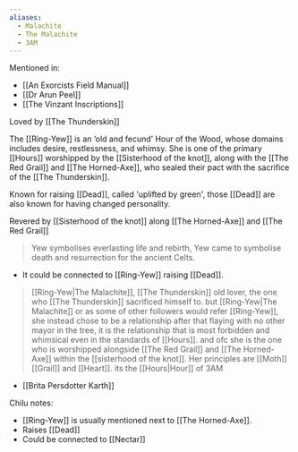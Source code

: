 ```yaml
---
aliases:
  - Malachite
  - The Malachite
  - 3AM
---
```

Mentioned in:
- [[An Exorcists Field Manual]]
- [[Dr Arun Peel]]
- [[The Vinzant Inscriptions]]

Loved by [[The Thunderskin]]

The [[Ring-Yew]] is an ‘old and fecund’ Hour of the Wood, whose domains includes desire, restlessness, and whimsy. She is one of the primary [[Hours]] worshipped by the [[Sisterhood of the knot]], along with the [[The Red Grail]] and [[The Horned-Axe]], who sealed their pact with the sacrifice of the [[The Thunderskin]].

Known for raising [[Dead]], called 'uplifted by green', those [[Dead]] are also known for having changed personality.

Revered by [[Sisterhood of the knot]] along [[The Horned-Axe]] and [[The Red Grail]]

> Yew symbolises everlasting life and rebirth, Yew came to symbolise death and resurrection for the ancient Celts.
- It could be connected to [[Ring-Yew]] raising [[Dead]].

>[[Ring-Yew|The Malachite]], [[The Thunderskin]] old lover, the one who [[The Thunderskin]] sacrificed himself to. but [[Ring-Yew|The Malachite]] or as some of other followers would refer [[Ring-Yew]], she instead chose to be a relationship after that flaying with no other mayor in the tree, it is the relationship that is most forbidden and whimsical even in the standards of [[Hours]]. and ofc she is the one who is worshipped alongside [[The Red Grail]] and [[The Horned-Axe]] within the [[sisterhood of the knot]]. Her principles are [[Moth]] [[Grail]] and [[Heart]]. its the [[Hours|Hour]] of 3AM
- [[Brita Persdotter Karth]]

Chilu notes:
- [[Ring-Yew]] is usually mentioned next to [[The Horned-Axe]].
- Raises [[Dead]]
- Could be connected to [[Nectar]]